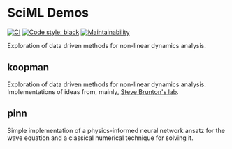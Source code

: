# SciML Demos
[![CI](https://github.com/JuLieAlgebra/koopman/actions/workflows/installation.yml/badge.svg?branch=main)](https://github.com/JuLieAlgebra/koopman/actions/workflows/installation.yml)
[![Code style: black](https://img.shields.io/badge/code%20style-black-000000.svg)](https://github.com/psf/black)
[![Maintainability](https://api.codeclimate.com/v1/badges/1abddb8996d131244a18/maintainability)](https://codeclimate.com/github/JuLieAlgebra/koopman/maintainability)

Exploration of data driven methods for non-linear dynamics analysis.

## koopman
Exploration of data driven methods for non-linear dynamics analysis.
Implementations of ideas from, mainly, [Steve Brunton's lab](https://www.eigensteve.com/).

## pinn
Simple implementation of a physics-informed neural network ansatz for the wave equation and a classical numerical technique for solving it.